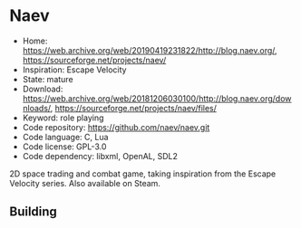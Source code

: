 # Naev

- Home: https://web.archive.org/web/20190419231822/http://blog.naev.org/, https://sourceforge.net/projects/naev/
- Inspiration: Escape Velocity
- State: mature
- Download: https://web.archive.org/web/20181206030100/http://blog.naev.org/downloads/, https://sourceforge.net/projects/naev/files/
- Keyword: role playing
- Code repository: https://github.com/naev/naev.git
- Code language: C, Lua
- Code license: GPL-3.0
- Code dependency: libxml, OpenAL, SDL2

2D space trading and combat game, taking inspiration from the Escape Velocity series.
Also available on Steam.

## Building
